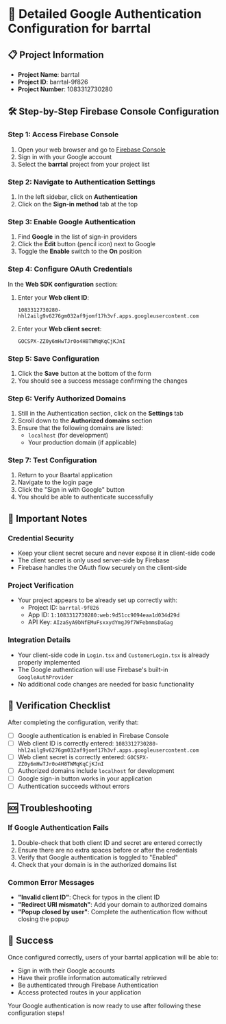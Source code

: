 # 🔧 Detailed Google Authentication Configuration for barrtal

## 📋 Project Information
- **Project Name**: barrtal
- **Project ID**: barrtal-9f826
- **Project Number**: 1083312730280

## 🛠️ Step-by-Step Firebase Console Configuration

### Step 1: Access Firebase Console
1. Open your web browser and go to [Firebase Console](https://console.firebase.google.com)
2. Sign in with your Google account
3. Select the **barrtal** project from your project list

### Step 2: Navigate to Authentication Settings
1. In the left sidebar, click on **Authentication**
2. Click on the **Sign-in method** tab at the top

### Step 3: Enable Google Authentication
1. Find **Google** in the list of sign-in providers
2. Click the **Edit** button (pencil icon) next to Google
3. Toggle the **Enable** switch to the **On** position

### Step 4: Configure OAuth Credentials
In the **Web SDK configuration** section:
1. Enter your **Web client ID**:
   ```
   1083312730280-hhl2ailg9v6276gm032af9jomf17h3vf.apps.googleusercontent.com
   ```
2. Enter your **Web client secret**:
   ```
   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
   ```

### Step 5: Save Configuration
1. Click the **Save** button at the bottom of the form
2. You should see a success message confirming the changes

### Step 6: Verify Authorized Domains
1. Still in the Authentication section, click on the **Settings** tab
2. Scroll down to the **Authorized domains** section
3. Ensure that the following domains are listed:
   - `localhost` (for development)
   - Your production domain (if applicable)

### Step 7: Test Configuration
1. Return to your Baartal application
2. Navigate to the login page
3. Click the "Sign in with Google" button
4. You should be able to authenticate successfully

## 📝 Important Notes

### Credential Security
- Keep your client secret secure and never expose it in client-side code
- The client secret is only used server-side by Firebase
- Firebase handles the OAuth flow securely on the client-side

### Project Verification
- Your project appears to be already set up correctly with:
  - Project ID: `barrtal-9f826`
  - App ID: `1:1083312730280:web:9d51cc9094eaa1d034d29d`
  - API Key: `AIzaSyA9bNfEMuFsxxydYmgJ9f7WFebmmsDaGag`

### Integration Details
- Your client-side code in `Login.tsx` and `CustomerLogin.tsx` is already properly implemented
- The Google authentication will use Firebase's built-in `GoogleAuthProvider`
- No additional code changes are needed for basic functionality

## 🧪 Verification Checklist

After completing the configuration, verify that:

- [ ] Google authentication is enabled in Firebase Console
- [ ] Web client ID is correctly entered: `1083312730280-hhl2ailg9v6276gm032af9jomf17h3vf.apps.googleusercontent.com`
- [ ] Web client secret is correctly entered: `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`
- [ ] Authorized domains include `localhost` for development
- [ ] Google sign-in button works in your application
- [ ] Authentication succeeds without errors

## 🆘 Troubleshooting

### If Google Authentication Fails
1. Double-check that both client ID and secret are entered correctly
2. Ensure there are no extra spaces before or after the credentials
3. Verify that Google authentication is toggled to "Enabled"
4. Check that your domain is in the authorized domains list

### Common Error Messages
- **"Invalid client ID"**: Check for typos in the client ID
- **"Redirect URI mismatch"**: Add your domain to authorized domains
- **"Popup closed by user"**: Complete the authentication flow without closing the popup

## 🎉 Success

Once configured correctly, users of your barrtal application will be able to:
- Sign in with their Google accounts
- Have their profile information automatically retrieved
- Be authenticated through Firebase Authentication
- Access protected routes in your application

Your Google authentication is now ready to use after following these configuration steps!
